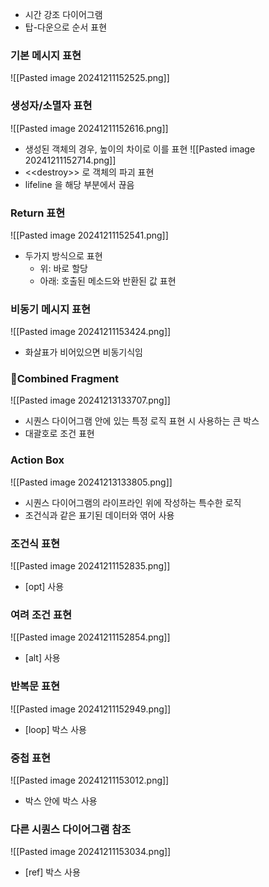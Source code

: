 - 시간 강조 다이어그램
- 탑-다운으로 순서 표현
### 기본 메시지 표현
![[Pasted image 20241211152525.png]]

### 생성자/소멸자 표현
![[Pasted image 20241211152616.png]]
- 생성된 객체의 경우, 높이의 차이로 이를 표현
![[Pasted image 20241211152714.png]]
- \<\<destroy>> 로 객체의 파괴 표현
- lifeline 을 해당 부분에서 끊음
### Return 표현
![[Pasted image 20241211152541.png]]
- 두가지 방식으로 표현
	- 위: 바로 할당
	- 아래: 호출된 메소드와 반환된 값 표현
### 비동기 메시지 표현
![[Pasted image 20241211153424.png]]
- 화살표가 비어있으면 비동기식임

### Combined Fragment
![[Pasted image 20241213133707.png]]
- 시퀀스 다이어그램 안에 있는 특정 로직 표현 시 사용하는 큰 박스
- 대괄호로 조건 표현

### Action Box
![[Pasted image 20241213133805.png]]
- 시퀀스 다이어그램의 라이프라인 위에 작성하는 특수한 로직
- 조건식과 같은 표기된 데이터와 엮어 사용
### 조건식 표현
![[Pasted image 20241211152835.png]]
- [opt] 사용
### 여려 조건 표현
![[Pasted image 20241211152854.png]]
- [alt] 사용
### 반복문 표현
![[Pasted image 20241211152949.png]]
- [loop] 박스 사용

### 중첩 표현
![[Pasted image 20241211153012.png]]
- 박스 안에 박스 사용
### 다른 시퀀스 다이어그램 참조
![[Pasted image 20241211153034.png]]
- [ref] 박스 사용